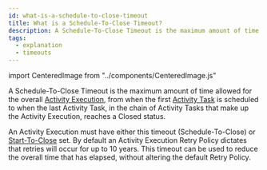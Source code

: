 ```yaml
---
id: what-is-a-schedule-to-close-timeout
title: What is a Schedule-To-Close Timeout?
description: A Schedule-To-Close Timeout is the maximum amount of time allowed for the overall Activity Execution, from when the first Activity Task is scheduled to when the last Activity Task, in the chain of Activity Tasks that make up the Activity Execution, reaches a Closed status.
tags:
  - explanation
  - timeouts
---
```


import CenteredImage from "../components/CenteredImage.js"

A Schedule-To-Close Timeout is the maximum amount of time allowed for the overall [Activity Execution](/docs/content/what-is-an-activity-execution), from when the first [Activity Task](/docs/content/what-is-an-activity-task) is scheduled to when the last Activity Task, in the chain of Activity Tasks that make up the Activity Execution, reaches a Closed status.

<CenteredImage
imagePath="/diagrams/schedule-to-close-timeout.svg"
imageSize="50"
title="Schedule-To-Close Timeout period"
/>

<CenteredImage
imagePath="/diagrams/schedule-to-close-timeout-with-retry.svg"
imageSize="100"
title="Schedule-To-Close Timeout period with retries"
/>

An Activity Execution must have either this timeout (Schedule-To-Close) or [Start-To-Close](/docs/content/what-is-a-start-to-close-timeout) set.
By default an Activity Execution Retry Policy dictates that retries will occur for up to 10 years.
This timeout can be used to reduce the overall time that has elapsed, without altering the default Retry Policy.
